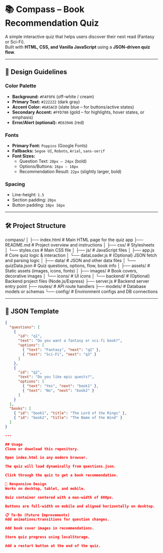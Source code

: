 # 📚 Compass – Book Recommendation Quiz

A simple interactive quiz that helps users discover their next read (Fantasy or Sci-Fi).  
Built with **HTML, CSS, and Vanilla JavaScript** using a **JSON-driven quiz flow**.

---

## 🎨 Design Guidelines

### Color Palette
- **Background:** `#FAF9F6` (off-white / cream)  
- **Primary Text:** `#222222` (dark gray)  
- **Accent Color:** `#6A5ACD` (slate blue – for buttons/active states)  
- **Secondary Accent:** `#FFD700` (gold – for highlights, hover states, or emphasis)  
- **Error/Alert (optional):** `#E63946` (red)

### Fonts
- **Primary Font:** `Poppins` (Google Fonts)  
- **Fallbacks:** `Segoe UI`, `Roboto`, `Arial`, `sans-serif`  
- **Font Sizes:**  
  - Question Text: `20px – 24px` (bold)  
  - Options/Buttons: `16px – 18px`  
  - Recommendation Result: `22px` (slightly larger, bold)  

### Spacing
- Line-height: `1.5`  
- Section padding: `20px`  
- Button padding: `10px 16px`  

---

## 🛠️ Project Structure

compass/
│
├── index.html             # Main HTML page for the quiz app
├── README.md              # Project overview and instructions
│
├── css/                   # Stylesheets
│   └── styles.css         # Main CSS file
│
├── js/                    # JavaScript files
│   ├── app.js             # Core quiz logic & interaction
│   └── dataLoader.js      # (Optional) JSON fetch and parsing logic
│
├── data/                  # JSON and other data files
│   └── quizData.json      # Quiz questions, options, flow, book info
│
├── assets/                # Static assets (images, icons, fonts)
│   ├── images/            # Book covers, decorative images
│   └── icons/             # UI icons
│
└── backend/               # (Optional) Backend project files (Node.js/Express)
    ├── server.js          # Backend server entry point
    ├── routes/            # API route handlers
    ├── models/            # Database models or schemas
    └── config/            # Environment configs and DB connections

---

## 📂 JSON Template

```json
{
  "questions": [
    {
      "id": "q1",
      "text": "Do you want a fantasy or sci-fi book?",
      "options": [
        { "text": "Fantasy", "next": "q2" },
        { "text": "Sci-Fi", "next": "q3" }
      ]
    },
    {
      "id": "q2",
      "text": "Do you like epic quests?",
      "options": [
        { "text": "Yes", "next": "book1" },
        { "text": "No", "next": "book2" }
      ]
    }
  ],
  "books": [
    { "id": "book1", "title": "The Lord of the Rings" },
    { "id": "book2", "title": "The Name of the Wind" }
  ]
}

---

## Usage
Clone or download this repository.

Open index.html in any modern browser.

The quiz will load dynamically from questions.json.

Click through the quiz to get a book recommendation.

📱 Responsive Design
Works on desktop, tablet, and mobile.

Quiz container centered with a max-width of 600px.

Buttons are full-width on mobile and aligned horizontally on desktop.

📋 To-Do (Future Improvements)
Add animations/transitions for question changes.

Add book cover images in recommendations.

Store quiz progress using localStorage.

Add a restart button at the end of the quiz.